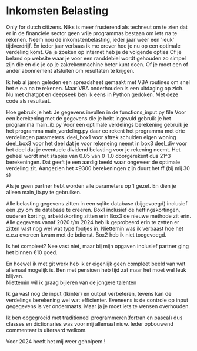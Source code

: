 # Inkomsten Belasting 
Only for dutch citizens.
Niks is meer frusterend als techneut om te zien dat er in de financiele sector geen vrije 
programmas bestaan om iets na te rekenen. Neem nou de inkomstenbelasting, ieder jaar weer een 'leuk' tijdverdrijf.
En ieder jaar verbaas ik me erover hoe je nu op een optimale verdeling komt. Ga je zoeken op internet heb je de volgende opties
Of je beland op website waar je voor een randdebiel wordt gehouden zo simpel zijn die en die je op je zakrekenmachine beter kunt doen.
Of je moet een of ander abonnement afsluiten om resultaten te krijgen. 

Ik heb al jaren geleden  een spreadsheet gemaakt met VBA routines om snel het e.e.a na te rekenen.
Maar VBA onderhouden is een uitdaging op zich. Nu met chatgpt en deepseek ben ik eens in Python gedoken.
Met deze code als resultaat.

Hoe gebruik je het:
Je gegevens invullen in de functions_input.py file 
Voor een berekening met de gegevens die je hebt ingevuld gebruik je het programma main_ib.py
Voor een optimale verdelings berekening gebruik je het programma main_verdeling.py daar ee rekent het programma met drie verdelingen parameters.
deel_box1  voor aftrek schulden eigen woning
deel_box3  voor het deel dat je voor rekeneing neemt in box3
deel_div  voor het deel dat je eventuele dividend belasting voor je rekening neemt.
Het geheel wordt met stapjes van 0.05 van 0-1.0 doorgerekent dus 21^3 berekeningen. Dat geeft je een aardig beeld waar ongeveer de optimale verdeling zit.
Aangezien het ±9300 berekeningen zijn duurt het ff (bij mij 30 s)

Als je geen partner hebt worden alle parameters op 1 gezet. En dien je alleen main_ib.py te gebruiken.

Alle belasting gegevens zitten in een sqlite database (bijgevoegd) inclusief een .py om de database te creeren.
Box1 inclusief de heffingskortingen, ouderen korting, arbeidskorting zitten erin
Box3 de nieuwe methode zit erin.
Alle gegevens vanaf 2020 t/m 2024 heb ik geprobeerd erin te zetten er zitten vast nog wel wat type foutjes in. Niettemin was ik verbaast 
hoe het e.e.a overeen kwam met de bdienst.
Box2 heb ik niet toegevoegd. 

Is het compleet? Nee vast niet, maar bij mijn opgaven inclusief partner ging het binnen €10 goed.

En hoewel ik met git werk heb ik er eigenlijk geen compleet beeld van wat allemaal mogelijk is. 
Ben met pensioen heb tijd zat maar het moet wel leuk blijven.  
Niettemin wil ik graag bijleren van de jongere talenten

Ik ga vast nog de input (tkinter) en output verbeteren, tevens kan de verdelings berekening wel wat efficienter.
Eveneens is  de controle op input gegegevens is ver ondermaats. 
Maar ja je moet iets te wensen overhouden.

Ik ben opgegroeid met traditioneel programmeren(fortran en pascal) dus classes en dictionaries was voor mij allemaal niuw. 
Ieder opbouwend commentaar is uiteraard welkom. 

Voor 2024 heeft het mij weer geholpem.! 



